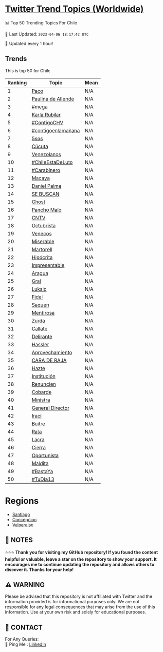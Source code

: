 [Twitter Trend Topics (Worldwide)](https://github.com/ErcinDedeoglu/Twitter-Trend-Topics)
==========


📊 Top 50 Trending Topics For Chile

📆 Last Updated: `2023-04-06 18:17:42 UTC`

🔧 Updated every 1 hour!


## Trends

This is top 50 for Chile

| Ranking | Topic | Mean |
| ------- | ------------ | ------------ |
| 1 | [Paco](http://twitter.com/search?q=Paco) | N/A |
| 2 | [Paulina de Allende](http://twitter.com/search?q=Paulina+de+Allende) | N/A |
| 3 | [#mega](http://twitter.com/search?q=%23mega) | N/A |
| 4 | [Karla Rubilar](http://twitter.com/search?q=Karla+Rubilar) | N/A |
| 5 | [#ContigoCHV](http://twitter.com/search?q=%23ContigoCHV) | N/A |
| 6 | [#contigoenlamañana](http://twitter.com/search?q=%23contigoenlama%c3%b1ana) | N/A |
| 7 | [5sos](http://twitter.com/search?q=5sos) | N/A |
| 8 | [Cúcuta](http://twitter.com/search?q=C%c3%bacuta) | N/A |
| 9 | [Venezolanos](http://twitter.com/search?q=Venezolanos) | N/A |
| 10 | [#ChileEstaDeLuto](http://twitter.com/search?q=%23ChileEstaDeLuto) | N/A |
| 11 | [#Carabinero](http://twitter.com/search?q=%23Carabinero) | N/A |
| 12 | [Macaya](http://twitter.com/search?q=Macaya) | N/A |
| 13 | [Daniel Palma](http://twitter.com/search?q=Daniel+Palma) | N/A |
| 14 | [SE BUSCAN](http://twitter.com/search?q=SE+BUSCAN) | N/A |
| 15 | [Ghost](http://twitter.com/search?q=Ghost) | N/A |
| 16 | [Pancho Malo](http://twitter.com/search?q=Pancho+Malo) | N/A |
| 17 | [CNTV](http://twitter.com/search?q=CNTV) | N/A |
| 18 | [Octubrista](http://twitter.com/search?q=Octubrista) | N/A |
| 19 | [Venecos](http://twitter.com/search?q=Venecos) | N/A |
| 20 | [Miserable](http://twitter.com/search?q=Miserable) | N/A |
| 21 | [Martorell](http://twitter.com/search?q=Martorell) | N/A |
| 22 | [Hipócrita](http://twitter.com/search?q=Hip%c3%b3crita) | N/A |
| 23 | [Impresentable](http://twitter.com/search?q=Impresentable) | N/A |
| 24 | [Aragua](http://twitter.com/search?q=Aragua) | N/A |
| 25 | [Gral](http://twitter.com/search?q=Gral) | N/A |
| 26 | [Luksic](http://twitter.com/search?q=Luksic) | N/A |
| 27 | [Fidel](http://twitter.com/search?q=Fidel) | N/A |
| 28 | [Saquen](http://twitter.com/search?q=Saquen) | N/A |
| 29 | [Mentirosa](http://twitter.com/search?q=Mentirosa) | N/A |
| 30 | [Zurda](http://twitter.com/search?q=Zurda) | N/A |
| 31 | [Callate](http://twitter.com/search?q=Callate) | N/A |
| 32 | [Delirante](http://twitter.com/search?q=Delirante) | N/A |
| 33 | [Hassler](http://twitter.com/search?q=Hassler) | N/A |
| 34 | [Aprovechamiento](http://twitter.com/search?q=Aprovechamiento) | N/A |
| 35 | [CARA DE RAJA](http://twitter.com/search?q=CARA+DE+RAJA) | N/A |
| 36 | [Hazte](http://twitter.com/search?q=Hazte) | N/A |
| 37 | [Institución](http://twitter.com/search?q=Instituci%c3%b3n) | N/A |
| 38 | [Renuncien](http://twitter.com/search?q=Renuncien) | N/A |
| 39 | [Cobarde](http://twitter.com/search?q=Cobarde) | N/A |
| 40 | [Ministra](http://twitter.com/search?q=Ministra) | N/A |
| 41 | [General Director](http://twitter.com/search?q=General+Director) | N/A |
| 42 | [Iraci](http://twitter.com/search?q=Iraci) | N/A |
| 43 | [Buitre](http://twitter.com/search?q=Buitre) | N/A |
| 44 | [Rata](http://twitter.com/search?q=Rata) | N/A |
| 45 | [Lacra](http://twitter.com/search?q=Lacra) | N/A |
| 46 | [Cierra](http://twitter.com/search?q=Cierra) | N/A |
| 47 | [Oportunista](http://twitter.com/search?q=Oportunista) | N/A |
| 48 | [Maldita](http://twitter.com/search?q=Maldita) | N/A |
| 49 | [#BastaYa](http://twitter.com/search?q=%23BastaYa) | N/A |
| 50 | [#TuDia13](http://twitter.com/search?q=%23TuDia13) | N/A |



# Regions

* [Santiago](</Chile/Santiago.md>)
* [Concepcion](</Chile/Concepcion.md>)
* [Valparaiso](</Chile/Valparaiso.md>)



## 📝 NOTES

⭐⭐⭐ **Thank you for visiting my GitHub repository! If you found the content helpful or valuable, leave a star on the repository to show your support. It encourages me to continue updating the repository and allows others to discover it. Thanks for your help!**


## ⚠️ WARNING

Please be advised that this repository is not affiliated with Twitter and the information provided is for informational purposes only. We are not responsible for any legal consequences that may arise from the use of this information. Use at your own risk and solely for educational purposes.


## 📨 CONTACT

 For Any Queries:  
            🏓 Ping Me : [LinkedIn](https://www.linkedin.com/in/ercindedeoglu/)
